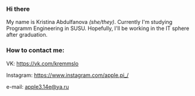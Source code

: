 ### Hi there
My name is Kristina Abdulfanova *(she/they)*. Currently I'm studying Programm Engineering in SUSU. Hopefully, I'll be working in the IT sphere after graduation.

### How to contact me:
VK: https://vk.com/kremmslo

Instagram: https://www.instagram.com/apple.pi_/

e-mail: apple3.14e@ya.ru
